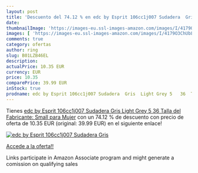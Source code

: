 ```yaml
---
layout: post
title: 'Descuento del 74.12 % en edc by Esprit 106cc1j007 Sudadera  Gris '
date: 
thumbnailImage: 'https://images-eu.ssl-images-amazon.com/images/I/4179O3ChUbL._SL200_.jpg'
images: [ 'https://images-eu.ssl-images-amazon.com/images/I/4179O3ChUbL._SL200_.jpg' ]
comments: true
category: ofertas
author: ring
slug: B01LZB46EL
description:
actualPrice: 10.35 EUR
currency: EUR
price: 10.35
comparePrice: 39.99 EUR
inStock: true
prodname: edc by Esprit 106cc1j007 Sudadera  Gris  Light Grey 5   36  Talla del Fabricante: Small  para Mujer
---
```


Tienes [edc by Esprit 106cc1j007 Sudadera  Gris  Light Grey 5   36  Talla del Fabricante: Small  para Mujer](https://www.amazon.es/dp/B01LZB46EL/?tag=tolees-21) con un 74.12 % de descuento con precio de oferta de 10.35 EUR (original: 39.99 EUR) en el siguiente enlace!

[![edc by Esprit 106cc1j007 Sudadera  Gris ](https://images-eu.ssl-images-amazon.com/images/I/4179O3ChUbL._SL200_.jpg)](https://www.amazon.es/dp/B01LZB46EL/?tag=tolees-21)

[Accede a la oferta!!](https://www.amazon.es/dp/B01LZB46EL/?tag=tolees-21)

Links participate in Amazon Associate program and might generate a comission on qualifying sales



